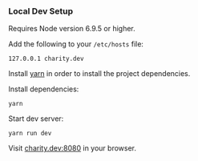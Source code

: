 ### Local Dev Setup

Requires Node version 6.9.5 or higher.

Add the following to your `/etc/hosts` file:

```
127.0.0.1 charity.dev
```

Install [yarn](https://yarnpkg.com/lang/en/docs/install/) in order to install the project dependencies.

Install dependencies:

```
yarn
```

Start dev server:

```
yarn run dev
```

Visit [charity.dev:8080](http://charity.dev:8080) in your browser.
